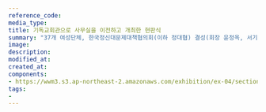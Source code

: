 ```yaml
---
reference_code:
media_type:
title: 기독교회관으로 사무실을 이전하고 개최한 현판식
summary: "37개 여성단체, 한국정신대문제대책협의회(이하 정대협) 결성(회장 윤정옥, 서기 김혜원, 회계 김신실, 실무 윤영애와 방숙자)"
image:
description:
modified_at:
created_at:
components:
- https://wwm3.s3.ap-northeast-2.amazonaws.com/exhibition/ex-04/section-01-right/10_기독교회관으로+사무실을+이전하고+개최한+현판식.jpg
tags:
-
---
```

